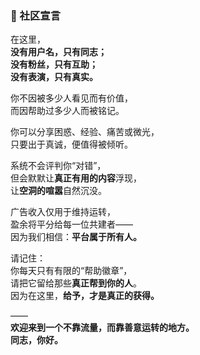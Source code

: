 ### 🌱 社区宣言

在这里，  
**没有用户名，只有同志；**  
**没有粉丝，只有互助；**  
**没有表演，只有真实。**

你不因被多少人看见而有价值，  
而因帮助过多少人而被铭记。

你可以分享困惑、经验、痛苦或微光，  
只要出于真诚，便值得被倾听。

系统不会评判你“对错”，  
但会默默让**真正有用的内容**浮现，  
让**空洞的喧嚣**自然沉没。

广告收入仅用于维持运转，  
盈余将平分给每一位共建者——  
因为我们相信：**平台属于所有人。**

请记住：  
你每天只有有限的“帮助徽章”，  
请把它留给那些**真正帮到你的人**。  
因为在这里，**给予，才是真正的获得。**

——  
**欢迎来到一个不靠流量，而靠善意运转的地方。**  
**同志，你好。**

